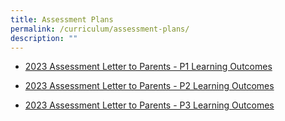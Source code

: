 ```yaml
---
title: Assessment Plans
permalink: /curriculum/assessment-plans/
description: ""
---
```

* [2023 Assessment Letter to Parents - P1 Learning Outcomes](/files/2023%20Assessment%20Letter%20to%20Parents%20-%20P1%20Learning%20Outcomes.pdf)

* [2023 Assessment Letter to Parents - P2 Learning Outcomes](/files/2023%20Assessment%20Letter%20to%20Parents%20-%20P1%20Learning%20Outcomes.pdf)

* [2023 Assessment Letter to Parents - P3 Learning Outcomes](/files/2023%20Assessment%20Letter%20to%20Parents%20-%20P1%20Learning%20Outcomes.pdf)